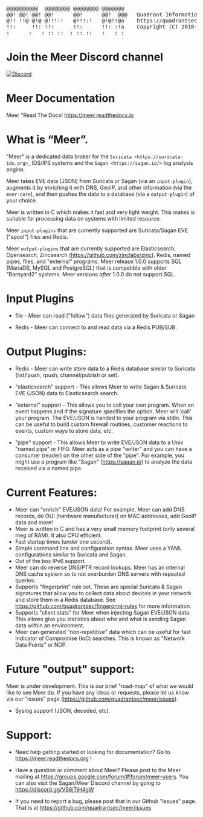 <pre>
@@@@@@@@@@  @@@@@@@@ @@@@@@@@ @@@@@@@    
@@! @@! @@! @@!      @@!      @@!  @@@   Quadrant Information Security
@!! !!@ @!@ @!!!:!   @!!!:!   @!@!!@a    https://quadrantsec.com
!!:     !!: !!:      !!:      !!: :!a    Copyright (C) 2018-2023
:      :   : :: ::  : :: ::   :   : :
</pre>

# Join the Meer Discord channel

[![Discord](./screenshots/discord.png)](https://discord.gg/VS6jTjH4gW)

# Meer Documentation

Meer "Read The Docs! https://meer.readthedocs.io

# What is “Meer”. 

"Meer" is a dedicated data broker for the `Suricata <https://suricata-ids.org>`_ IDS/IPS systems and the `Sagan <https://sagan.io/>` log analysis engine.

Meer takes EVE data (JSON) from Suricata or Sagan (via an ``input-plugin``),  augments it by enriching it
with DNS, GeoIP, and other information (via the ``meer-core``),  and then pushes the data to a database (via a ``output-plugin``) of your choice.

Meer is written in C which makes it fast and very light weight.  This makes is suitable for processing data on systems with limited resource.

Meer ``input-plugins`` that are currently supported are Suricata/Sagan EVE ("spool") files and Redis.

Meer ``output-plugins`` that are currently supported are Elasticsearch, Opensearch, Zincsearch
(https://github.com/zinclabs/zinc), Redis, named pipes, files, and "external" programs.   Meer release 1.0.0
supports SQL (MariaDB, MySQL and PostgreSQL) that is compatible with older "Barnyard2" systems.  Meer versions
_after_ 1.0.0 do _not_ support SQL.

# Input Plugins

* file - Meer can read ("follow") data files generated by Suricata or Sagan

* Redis - Meer can connect to and read data via a Redis PUB/SUB.

# Output Plugins:

* Redis - Meer can write store data to a Redis database similar to Suricata (list/lpush, rpush, channel/publish or set).

* "elasticsearch" support - This allows Meer to write Sagan & Suricata EVE (JSON) data to Elasticsearch search.

* "external" support - This allows you to call your own program.  When an event happens and if the signature specifies the option,  Meer will 'call' your program.  The EVE/JSON is handed to your program via stdin.  This can be useful to build custom firewall routines, customer reactions to events,  custom ways to store data, etc. 

* "pipe" support - This allows Meer to write EVE/JSON data to a Unix "named pipe" or FIFO.  Meer acts as a pipe "writer" and you can have a consumer (reader) on the other side of the "pipe".  For example,  you might use a program like "Sagan" (https://sagan.io) to analyze the data received via a named pipe.

# Current Features:

* Meer can "enrich" EVE/JSON data!  For example,  Meer can add DNS records,  do OUI (hardware manufacturer) on MAC addresses,  add GeoIP data and more!
* Meer is written in C and has a very small memory footprint (only several meg of RAM).  It also CPU efficient. 
* Fast startup times (under one second).  
* Simple command line and configuration syntax.  Meer uses a YAML configurations similar to Suricata and Sagan. 
* Out of the box IPv6 support. 
* Meer can do reverse DNS/PTR record lookups.   Meer has an internal DNS cache system so to not overburden DNS servers with repeated queries. 
* Supports "fingerprint" rule set.  These are special Suricata & Sagan signatures that allow you to collect data about devices in your network and store them in a Redis database.  See https://github.com/quadrantsec/fingerprint-rules for more information.
* Supports "client stats" for Meer when injecting Sagan EVE/JSON data.  This allows give you statistics about who and what is sending Sagan data within an environment. 
* Meer can generated "non-repetitive" data which can be useful for fast Indicator of Compromise (IoC) searches.  This is known as "Network Data Points" or NDP. 

# Future "output" support: 

Meer is under development.  This is our brief "road-map" of what we would like to see Meer do.  If
you have any ideas or requests,  please let us know via our "issues" page (https://github.com/quadrantsec/meer/issues).

* Syslog support (JSON, decoded, etc). 

# Support:

* Need help getting started or looking for documentation? Go to https://meer.readthedocs.org !

* Have a question or comment about Meer?  Please post to the Meer mailing at https://groups.google.com/forum/#!forum/meer-users. You can also visit the Sagan/Meer Discord channel by going to https://discord.gg/VS6jTjH4gW

* If you need to report a bug,  please post that in our Github "issues" page.  That is at https://github.com/quadrantsec/meer/issues

